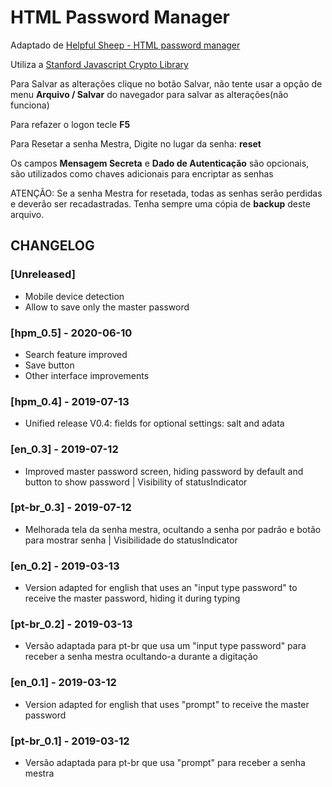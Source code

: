 # HTML Password Manager

Adaptado de [Helpful Sheep - HTML password manager](https://helpfulsheep.com/2012-01-20-html-password-manager/)

Utiliza a [Stanford Javascript Crypto Library](http://bitwiseshiftleft.github.io/sjcl/) 

Para Salvar as alterações clique no botão Salvar, não tente usar a opção de menu **Arquivo / Salvar** do navegador para salvar as alterações(não funciona)

Para refazer o logon tecle **F5**

Para Resetar a senha Mestra, Digite no lugar da senha: **reset**

Os campos **Mensagem Secreta** e **Dado de Autenticação** são opcionais, são utilizados como chaves adicionais para encriptar as senhas

ATENÇÃO: Se a senha Mestra for resetada, todas as senhas serão perdidas e deverão ser recadastradas. Tenha sempre uma cópia de **backup** deste arquivo.

## CHANGELOG

### [Unreleased]
* Mobile device detection
* Allow to save only the master password

### [hpm_0.5] - 2020-06-10
* Search feature improved
* Save button
* Other interface improvements

### [hpm_0.4] - 2019-07-13
* Unified release V0.4: fields for optional settings: salt and adata

### [en_0.3] - 2019-07-12
* Improved master password screen, hiding password by default and button to show password | Visibility of statusIndicator

### [pt-br_0.3] - 2019-07-12
* Melhorada tela da senha mestra, ocultando a senha por padrão e botão para mostrar senha | Visibilidade do statusIndicator

### [en_0.2] - 2019-03-13
* Version adapted for english that uses an "input type password" to receive the master password, hiding it during typing

### [pt-br_0.2] - 2019-03-13
* Versão adaptada para pt-br que usa um "input type password" para receber a senha mestra ocultando-a durante a digitação

### [en_0.1] - 2019-03-12
* Version adapted for english that uses "prompt" to receive the master password

### [pt-br_0.1] - 2019-03-12
* Versão adaptada para pt-br que usa "prompt" para receber a senha mestra

